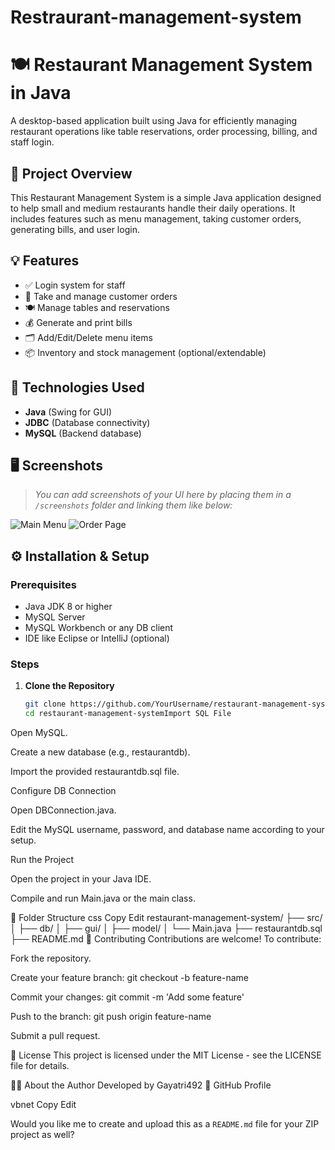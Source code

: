 # Restraurant-management-system
# 🍽️ Restaurant Management System in Java

A desktop-based application built using Java for efficiently managing restaurant operations like table reservations, order processing, billing, and staff login.

## 📌 Project Overview

This Restaurant Management System is a simple Java application designed to help small and medium restaurants handle their daily operations. It includes features such as menu management, taking customer orders, generating bills, and user login.

## 💡 Features

- ✅ Login system for staff
- 🧾 Take and manage customer orders
- 🍽️ Manage tables and reservations
- 💰 Generate and print bills
- 🗂️ Add/Edit/Delete menu items
- 📦 Inventory and stock management (optional/extendable)

## 🧰 Technologies Used

- **Java** (Swing for GUI)
- **JDBC** (Database connectivity)
- **MySQL** (Backend database)

## 🖥️ Screenshots

> _You can add screenshots of your UI here by placing them in a `/screenshots` folder and linking them like below:_

![Main Menu](screenshots/main_menu.png)
![Order Page](screenshots/order_page.png)

## ⚙️ Installation & Setup

### Prerequisites
- Java JDK 8 or higher
- MySQL Server
- MySQL Workbench or any DB client
- IDE like Eclipse or IntelliJ (optional)

### Steps

1. **Clone the Repository**
   ```bash
   git clone https://github.com/YourUsername/restaurant-management-system.git
   cd restaurant-management-systemImport SQL File

Open MySQL.

Create a new database (e.g., restaurantdb).

Import the provided restaurantdb.sql file.

Configure DB Connection

Open DBConnection.java.

Edit the MySQL username, password, and database name according to your setup.

Run the Project

Open the project in your Java IDE.

Compile and run Main.java or the main class.

📁 Folder Structure
css
Copy
Edit
restaurant-management-system/
├── src/
│   ├── db/
│   ├── gui/
│   ├── model/
│   └── Main.java
├── restaurantdb.sql
├── README.md
🤝 Contributing
Contributions are welcome! To contribute:

Fork the repository.

Create your feature branch: git checkout -b feature-name

Commit your changes: git commit -m 'Add some feature'

Push to the branch: git push origin feature-name

Submit a pull request.

📄 License
This project is licensed under the MIT License - see the LICENSE file for details.

🙋‍♀️ About the Author
Developed by Gayatri492
🔗 GitHub Profile

vbnet
Copy
Edit

Would you like me to create and upload this as a `README.md` file for your ZIP project as well?











